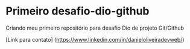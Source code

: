 # Primeiro desafio-dio-github
Criando meu primeiro repositório para desafio Dio de projeto Git/Github 

[Link para contato] (https://www.linkedin.com/in/danieloliveiradevweb/)
